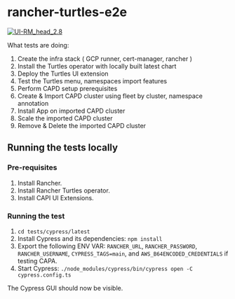 # rancher-turtles-e2e

[![UI-RM_head_2.8](https://github.com/rancher-sandbox/rancher-turtles-e2e/actions/workflows/ui-rm_head_2.8.yaml/badge.svg?branch=main)](https://github.com/rancher-sandbox/rancher-turtles-e2e/actions/workflows/ui-rm_head_2.8.yaml)

What tests are doing:
1. Create the infra stack ( GCP runner, cert-manager, rancher )
2. Install the Turtles operator with locally built latest chart
3. Deploy the Turtles UI extension
4. Test the Turtles menu, namespaces import features
5. Perform CAPD setup prerequisites
6. Create & Import CAPD cluster using fleet by cluster, namespace annotation
7. Install App on imported CAPD cluster
8. Scale the imported CAPD cluster
9. Remove & Delete the imported CAPD cluster


## Running the tests locally

### Pre-requisites
1. Install Rancher.
2. Install Rancher Turtles operator.
3. Install CAPI UI Extensions.

### Running the test
1. `cd tests/cypress/latest`
2. Install Cypress and its dependencies: `npm install`
3. Export the following ENV VAR: `RANCHER_URL`, `RANCHER_PASSWORD`, `RANCHER_USERNAME`, `CYPRESS_TAGS=main`, and `AWS_B64ENCODED_CREDENTIALS` if testing CAPA.
4. Start Cypress: `./node_modules/cypress/bin/cypress open -C cypress.config.ts`

The Cypress GUI should now be visible.
